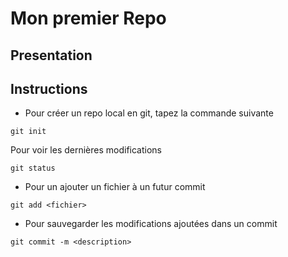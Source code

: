 # Mon premier Repo

## Presentation

## Instructions

* Pour créer un repo local en git, tapez la commande suivante
```shell
git init
```
Pour voir les dernières modifications
```shell
git status
```

* Pour un ajouter un fichier à un futur commit
```shell
git add <fichier>
```
* Pour sauvegarder les modifications ajoutées dans un commit
```shell
git commit -m <description>
```


